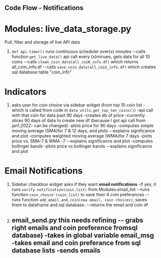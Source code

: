 ## Code Flow - Notifications

# Modules: live_data_storage.py
Pull, filter and storage of live API data
1. `def api-timer()` runs continuous scheduler ever(x) minutes
    --calls function `get_live_data()` api call every (x)minues, gets data for all 10 coins
        --calls `clean_coin_data(all_coiN_info.df)` which returns all_coin_info.df
        --calls `save_coin_data(all_coin_info.df)` which creates sql database table "coin_info"

# Indicators
1. asks user for coin choice via sidebar widget (from top 10 coin list - which is called from code in `data_utils.get_top_ten_coins()`)
    -api call with that coin for data past 90 days
    -creates db of price
    -currently slices 90 days of data  to create new df (because I got api call from jan1,2022- can be changed)
    -plots price for 90 days
    -computes simple moving average (SMA)for 7 & 12 days, and plots
        --explains significance and plot
    -computes weighted moving average (WMA)for 7 days
    -plots price vs. SMA-7 & WMA -7
        --explains significance and plot
    -computes bollinger bands
    -plots price vs bollinger bands
        --explains significance and plot

# Email Notifications
1. Sidebar checkbox widget asks if they want **email notifications**
    -if yes, it runs `verify notification(coin_list)` from Modules.email_list
       --runs function `coin_choice'(coin_list)` to save their 4 coin preferances
       --runs function `add_email_and_coin(new email, coin choices)`, saves them to dataframe and
       sql database. 
       --returns the email and coin df
 
   
2. email_send.py **this needs refining -- grabs right emails and coin preference fromsql database)**
    -takes in global variable email_msg
    -takes email and coin preferance from sql database lists
    -sends emails
    -

